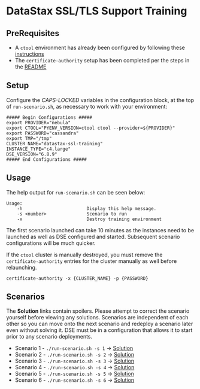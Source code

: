 # DataStax SSL/TLS Support Training

## PreRequisites

* A `ctool` environment has already been configured by following these [instructions](https://docsreview.sjc.dsinternal.org/en/dse/doc/ctool/ctool/ctoolGettingStarted.html#ctoolGettingStarted)
* The `certificate-authority` setup has been completed per the steps in the [README](../README.md#setup)

## Setup

Configure the _CAPS-LOCKED_ variables in the configuration block, at the top of `run-scenario.sh`, as necessary to work with your environment:

```
##### Begin Configurations #####
export PROVIDER="nebula"
export CTOOL="PYENV_VERSION=ctool ctool --provider=${PROVIDER}"
export PASSWORD="cassandra"
export TMP="/tmp"
CLUSTER_NAME="datastax-ssl-training"
INSTANCE_TYPE="c4.large"
DSE_VERSION="6.8.9"
##### End Configurations #####
```

## Usage

The help output for `run-scenario.sh` can be seen below:

```
Usage:
    -h                        Display this help message.
    -s <number>               Scenario to run
    -x                        Destroy training environment
```

The first scenario launched can take 10 minutes as the instances need to be launched as well as DSE configured and started. Subsequent scenario configurations will be much quicker.

If the `ctool` cluster is manually destroyed, you must remove the `certificate-authority` entries for the cluster manually as well before relaunching.

```
certificate-authority -x {CLUSTER_NAME} -p {PASSWORD}
```

## Scenarios

The **Solution** links contain spoilers. Please attempt to correct the scenario yourself before viewing any solutions. Scenarios are independent of each other so you can move onto the next scenario and redeploy a scenario later even without solving it. DSE must be in a configuration that allows it to start prior to any scenario deployments. 

* Scenario 1 - `./run-scenario.sh -s 1` -> [Solution](scenarios/scenario1/SOLUTION.md)
* Scenario 2 - `./run-scenario.sh -s 2` -> [Solution](scenarios/scenario2/SOLUTION.md)
* Scenario 3 - `./run-scenario.sh -s 3` -> [Solution](scenarios/scenario3/SOLUTION.md)
* Scenario 4 - `./run-scenario.sh -s 4` -> [Solution](scenarios/scenario4/SOLUTION.md)
* Scenario 5 - `./run-scenario.sh -s 5` -> [Solution](scenarios/scenario5/SOLUTION.md)
* Scenario 6 - `./run-scenario.sh -s 6` -> [Solution](scenarios/scenario6/SOLUTION.md)
